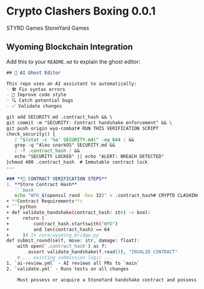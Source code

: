 # Crypto Clashers Boxing 0.0.1
STYRD Games
StoneYard Games
## Wyoming Blockchain Integration  
Add this to your `README.md` to explain the ghost editor:  
````markdown
## 👻 AI Ghost Editor  

This repo uses an AI assistant to automatically:  
- 🛠️ Fix syntax errors  
- 🧹 Improve code style  
- 🔍 Catch potential bugs  
- ✅ Validate changes  

git add SECURITY.md .contract_hash && \
git commit -m "SECURITY: Contract handshake enforcement" && \
git push origin wyo-combat# RUN THIS VERIFICATION SCRIPT
check_security() {
   [ "$(stat -c '%a' SECURITY.md)" -eq 644 ] &&
   grep -q "Aleo snarkOS" SECURITY.md &&
   [ -f .contract_hash ] &&
   echo "SECURITY LOCKED" || echo "ALERT: BREACH DETECTED"
}chmod 400 .contract_hash  # Immutable contract lock
---

### **🔐 CONTRACT VERIFICATION STEPS**  
1. **Store Contract Hash**  
   ```bash
   echo "WYO_$(openssl rand -hex 32)" > .contract_hash# CRYPTO CLASHING SECURITY PROTOCOLS  
+ **Contract Requirements**:
+ ```python
+ def validate_handshake(contract_hash: str) -> bool:
+     return (
+         contract_hash.startswith("WYO") 
+         and len(contract_hash) == 64
+     )# In core/wyoming_bridge.py
def submit_round(self, move: str, damage: float):
    with open('.contract_hash') as f:
        assert validate_handshake(f.read()), "INVALID CONTRACT"
    # ... existing submission logic ...
1. `ai-review.yml` - AI reviews all PRs to `main`  
2. `validate.yml` - Runs tests on all changes  

    Must possess or acquire a StoneYard handshake contract and possess the right to use this creation.
